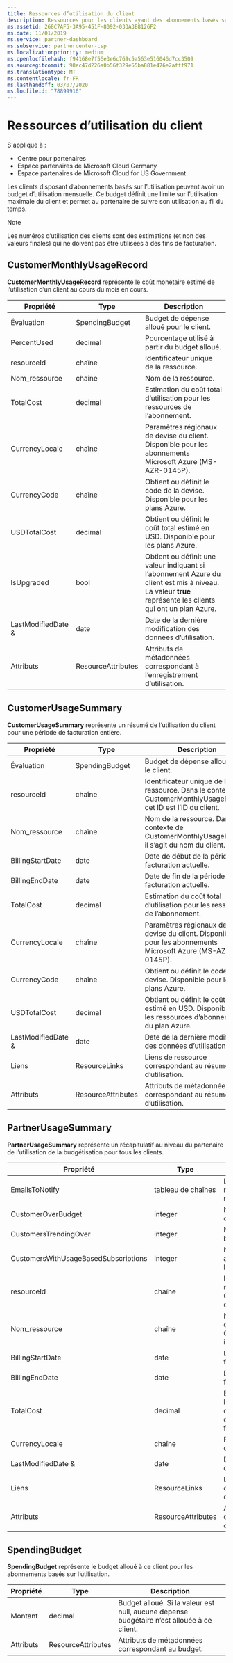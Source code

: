 ```yaml
---
title: Ressources d’utilisation du client
description: Ressources pour les clients ayant des abonnements basés sur l’utilisation et des budgets d’utilisation mensuelle (notamment CustomerMonthlyUsageRecord, CustomerUsageSummary, PartnerUsageSummary et SpendingBudget).
ms.assetid: 268C7AF5-3A95-451F-8092-033A3E8126F2
ms.date: 11/01/2019
ms.service: partner-dashboard
ms.subservice: partnercenter-csp
ms.localizationpriority: medium
ms.openlocfilehash: f94168e7f56e3e6c769c5a563e516046d7cc3509
ms.sourcegitcommit: 98ec47d226a0b56f329e55ba881e476e2afff971
ms.translationtype: MT
ms.contentlocale: fr-FR
ms.lasthandoff: 03/07/2020
ms.locfileid: "78899916"
---
```

# <a name="customer-usage-resources"></a>Ressources d’utilisation du client

S'applique à :

- Centre pour partenaires
- Espace partenaires de Microsoft Cloud Germany
- Espace partenaires de Microsoft Cloud for US Government

Les clients disposant d’abonnements basés sur l’utilisation peuvent avoir un budget d’utilisation mensuelle. Ce budget définit une limite sur l’utilisation maximale du client et permet au partenaire de suivre son utilisation au fil du temps.

> [!NOTE]
> Les numéros d’utilisation des clients sont des estimations (et non des valeurs finales) qui ne doivent pas être utilisées à des fins de facturation.

## <a name="customermonthlyusagerecord"></a>CustomerMonthlyUsageRecord

**CustomerMonthlyUsageRecord** représente le coût monétaire estimé de l’utilisation d’un client au cours du mois en cours.

| Propriété         | Type               | Description                                                              |
|------------------|--------------------|--------------------------------------------------------------------------|
| Évaluation           | SpendingBudget     | Budget de dépense alloué pour le client.                          |
| PercentUsed      | decimal             | Pourcentage utilisé à partir du budget alloué.                        |
| resourceId       | chaîne             | Identificateur unique de la ressource.                                   |
| Nom_ressource     | chaîne             | Nom de la ressource.                                                |
| TotalCost        | decimal             | Estimation du coût total d’utilisation pour les ressources de l’abonnement.|
| CurrencyLocale   | chaîne             | Paramètres régionaux de devise du client. Disponible pour les abonnements Microsoft Azure (MS-AZR-0145P).            |
| CurrencyCode     | chaîne             | Obtient ou définit le code de la devise. Disponible pour les plans Azure.           |
| USDTotalCost     | decimal             | Obtient ou définit le coût total estimé en USD. Disponible pour les plans Azure.                                         |
| IsUpgraded       | bool             | Obtient ou définit une valeur indiquant si l’abonnement Azure du client est mis à niveau. La valeur **true** représente les clients qui ont un plan Azure.                         |
| LastModifiedDate & | date               | Date de la dernière modification des données d’utilisation.                               |
| Attributs       | ResourceAttributes | Attributs de métadonnées correspondant à l’enregistrement d’utilisation.               |

## <a name="customerusagesummary"></a>CustomerUsageSummary

**CustomerUsageSummary** représente un résumé de l’utilisation du client pour une période de facturation entière.

| Propriété         | Type               | Description                                                                                                      |
|------------------|--------------------|------------------------------------------------------------------------------------------------------------------|
| Évaluation           | SpendingBudget     | Budget de dépense alloué pour le client.                                                                  |
| resourceId       | chaîne             | Identificateur unique de la ressource. Dans le contexte de CustomerMonthlyUsageRecord, cet ID est l’ID du client. |
| Nom_ressource     | chaîne             | Nom de la ressource. Dans le contexte de CustomerMonthlyUsageRecord, il s’agit du nom du client.               |
| BillingStartDate | date               | Date de début de la période de facturation actuelle.                                                                    |
| BillingEndDate   | date               | Date de fin de la période de facturation actuelle.                                                                      |
| TotalCost        | decimal             | Estimation du coût total d’utilisation pour les ressources de l’abonnement.                                         |
| CurrencyLocale   | chaîne             | Paramètres régionaux de devise du client. Disponible pour les abonnements Microsoft Azure (MS-AZR-0145P).                                         |
| CurrencyCode     | chaîne             | Obtient ou définit le code de la devise. Disponible pour les plans Azure.                                         |
| USDTotalCost     | decimal             | Obtient ou définit le coût total estimé en USD. Disponible pour les ressources d’abonnement du plan Azure.                                         |
| LastModifiedDate & | date               | Date de la dernière modification des données d’utilisation.                                                                       |
| Liens            | ResourceLinks      | Liens de ressource correspondant au résumé d’utilisation.                                                           |
| Attributs       | ResourceAttributes | Attributs de métadonnées correspondant au résumé d’utilisation.                                                      |

## <a name="partnerusagesummary"></a>PartnerUsageSummary

**PartnerUsageSummary** représente un récapitulatif au niveau du partenaire de l’utilisation de la budgétisation pour tous les clients.

| Propriété         | Type               | Description                                                                                                      |
|------------------|--------------------|------------------------------------------------------------------------------------------------------------------|
| EmailsToNotify   | tableau de chaînes   | Liste des adresses de messagerie pour les notifications.                                                                   |
| CustomerOverBudget | integer          | Nombre de clients qui dépassent le budget.                                                                    |
| CustomersTrendingOver | integer       | Nombre de clients proches du budget.                                                     |
| CustomersWithUsageBasedSubscriptions  | integer | Nombre de clients avec un abonnement basé sur l’utilisation.                                               |
| resourceId       | chaîne             | Identificateur unique de la ressource. Dans le contexte de CustomerMonthlyUsageRecord, cet ID est l’ID du client. |
| Nom_ressource     | chaîne             | Nom de la ressource. Dans le contexte de CustomerMonthlyUsageRecord, il s’agit du nom du client.               |
| BillingStartDate | date               | Date de début de la période de facturation actuelle.                                                                    |
| BillingEndDate   | date               | Date de fin de la période de facturation actuelle.                                                                      |
| TotalCost        | decimal             | Estimation du coût total de l’utilisation du client en fonction de l’utilisation actuelle à partir du début de la période de facturation.      |
| CurrencyLocale   | chaîne             | Paramètres régionaux de devise.                                                                                             |
| LastModifiedDate & | date               | Date de la dernière modification des données d’utilisation.                                                                       |
| Liens            | ResourceLinks      | Liens de ressource correspondant au résumé d’utilisation.                                                           |
| Attributs       | ResourceAttributes | Attributs de métadonnées correspondant au résumé d’utilisation.                                                      |

## <a name="spendingbudget"></a>SpendingBudget

**SpendingBudget** représente le budget alloué à ce client pour les abonnements basés sur l’utilisation.

| Propriété   | Type               | Description                                                                                         |
|------------|--------------------|-----------------------------------------------------------------------------------------------------|
| Montant     | decimal             | Budget alloué. Si la valeur est null, aucune dépense budgétaire n’est allouée à ce client. |
| Attributs | ResourceAttributes | Attributs de métadonnées correspondant au budget.                                                |
